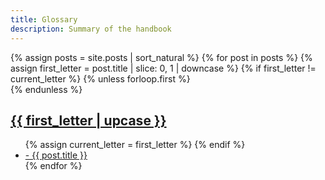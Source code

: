 ```yaml
---
title: Glossary
description: Summary of the handbook
---
```

<div class="glossary container">
{% assign posts = site.posts | sort_natural %}
{% for post in posts %}
    {% assign first_letter = post.title | slice: 0, 1 | downcase %}
    {% if first_letter != current_letter %}
        {% unless forloop.first %}
            </ul>
            <br />
        {% endunless %}
        <a id="{{ first_letter }}" href="#{{ first_letter }}"><h2><b>{{ first_letter | upcase }}</b></h2></a>
        <ul>
        {% assign current_letter = first_letter %}
    {% endif %}
    <li><a href="{{ post.url }}">
- {{ post.title }}
</a></li>
{% endfor %}
<br><br>
